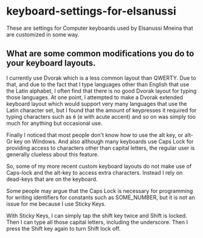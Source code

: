 # keyboard-settings-for-elsanussi

These are settings for Computer keyboards used by Elsanussi Mneina that are customized in some way.

## What are some common modifications you do to your keyboard layouts.
I currently use Dvorak which is a less common layout than QWERTY. Due to that,
and due to the fact that I type languages other than English that use the Latin alphabet, I
often find that there is no good Dvorak layout for typing those languages. At one point,
I attempted to make a Dvorak extended keyboard layout which would support very many languages
that use the Latin character set, but I found that the amount of keypresses it required for
typing characters such as é (e with acute accent) and so on was simply too much for anything but occasional use.

Finally I noticed that most people don't know how to use the alt key, or alt-Gr key on Windows.
And also although many keyboards use Caps Lock for providing access to characters other than capital letters, the regular
user is generally clueless about this feature.

So, some of my more recent custom keyboard layouts do not make use of Caps-lock and the alt-key to access extra characters.
Instead I rely on dead-keys that are on the keyboard.

Some people may argue that the Caps Lock is necessary for programming for writing identifiers for constants such as SOME_NUMBER,
but it is not an issue for me because I use Sticky Keys.

With Sticky Keys, I can simply tap the shift key twice and Shift is locked. Then I can type all those capital letters, including the underscore.
Then I press the Shift key again to turn Shift lock off.
